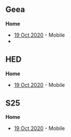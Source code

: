 

## Geea

**Home**

*  [19 Oct 2020](https://gholm.github.io/lighthouse/abc/www.againstbreastcancer.org.uk_2020-10-19_19-33-55-m.html) -  Mobile
*  



## HED

**Home**

*  [19 Oct 2020](https://gholm.github.io/lighthouse/abc/www.againstbreastcancer.org.uk_2020-10-19_19-33-55-m.html) -  Mobile



## S25

**Home**

*  [19 Oct 2020](https://gholm.github.io/lighthouse/abc/www.againstbreastcancer.org.uk_2020-10-19_19-33-55-m.html) -  Mobile